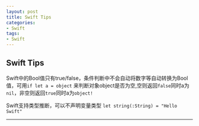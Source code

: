 ```yaml
---
layout: post
title: Swift Tips
categories:
- Swift
tags:
- Swift
---
```


     
	 
## Swift Tips
Swift中的Bool值只有true/false，条件判断中不会自动将数字等自动转换为Bool值，可用`if let a = object` 来判断对象object是否为空,空则返回`false`同时a为`nil`，非空则返回`true`同时a为`object!`

Swift支持类型推断，可以不声明变量类型 `let string(:String) = "Hello Swift"`

----
